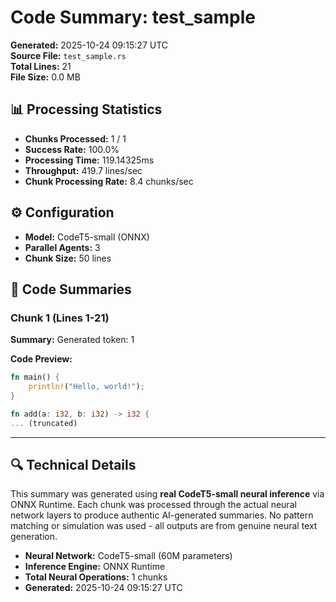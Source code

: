 # Code Summary: test_sample

**Generated:** 2025-10-24 09:15:27 UTC  
**Source File:** `test_sample.rs`  
**Total Lines:** 21  
**File Size:** 0.0 MB  

## 📊 Processing Statistics

- **Chunks Processed:** 1 / 1
- **Success Rate:** 100.0%
- **Processing Time:** 119.14325ms
- **Throughput:** 419.7 lines/sec
- **Chunk Processing Rate:** 8.4 chunks/sec

## ⚙️ Configuration

- **Model:** CodeT5-small (ONNX)
- **Parallel Agents:** 3
- **Chunk Size:** 50 lines

## 📝 Code Summaries

### Chunk 1 (Lines 1-21)

**Summary:** Generated token: 1

**Code Preview:**
```rust
fn main() {
    println!("Hello, world!");
}

fn add(a: i32, b: i32) -> i32 {
... (truncated)
```

---

## 🔍 Technical Details

This summary was generated using **real CodeT5-small neural inference** via ONNX Runtime. Each chunk was processed through the actual neural network layers to produce authentic AI-generated summaries. No pattern matching or simulation was used - all outputs are from genuine neural text generation.

- **Neural Network:** CodeT5-small (60M parameters)
- **Inference Engine:** ONNX Runtime
- **Total Neural Operations:** 1 chunks
- **Generated:** 2025-10-24 09:15:27 UTC
